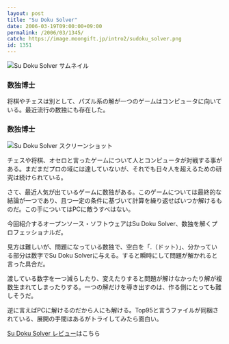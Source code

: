 ```yaml
---
layout: post
title: "Su Doku Solver"
date: 2006-03-19T09:00:00+09:00
permalink: /2006/03/1345/
catch: https://image.moongift.jp/intro2/sudoku_solver.png
id: 1351
---
```

 ![Su Doku Solver サムネイル](https://image.moongift.jp/intro2/sudoku_solver.t.png "Su Doku Solver サムネイル")
  

### 数独博士
  
将棋やチェスは別として、パズル系の解が一つのゲームはコンピュータに向いている。最近流行の数独にも存在した。  
<!--more-->  

### 数独博士
  

![Su Doku Solver スクリーンショット](https://image.moongift.jp/intro2/sudoku_solver.png "Su Doku Solver スクリーンショット")

  

チェスや将棋、オセロと言ったゲームについて人とコンピュータが対戦する事がある。まだまだプロの域には達していないが、それでも日々人を超えるための研究は続けられている。

  

さて、最近人気が出ているゲームに数独がある。このゲームについては最終的な結論が一つであり、且つ一定の条件に基づいて計算を繰り返せばいつか解けるものだ。この手についてはPCに敵うすべはない。

  

今回紹介するオープンソース・ソフトウェアはSu Doku Solver、数独を解くプロフェッショナルだ。

  

見方は難しいが、問題になっている数独で、空白を「.（ドット）」、分かっている部分は数字でSu Doku Solverに与える。すると瞬時にして問題が解かれると言った具合だ。

  

渡している数字を一つ減らしたり、変えたりすると問題が解けなかったり解が複数生まれてしまったりする。一つの解だけを導き出すのは、作る側にとっても難しそうだ。

  

逆に言えばPCに解けるのだから人にも解ける。Top95と言うファイルが同梱されている、展開の手間はあるがトライしてみたら面白い。

  

[Su Doku Solver レビュー](http://oss.moongift.jp/review/i-1357.html)はこちら

